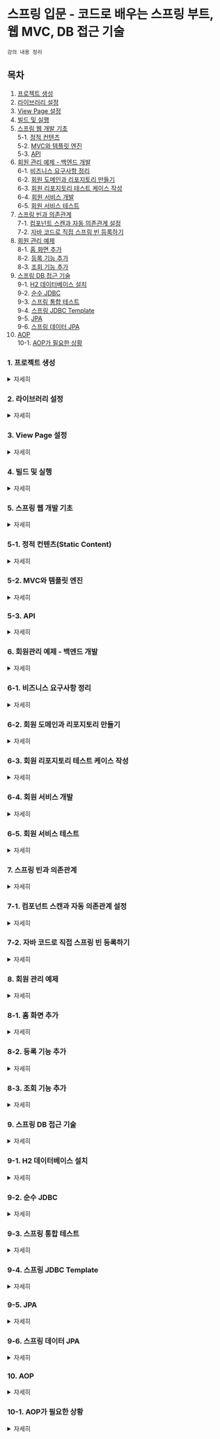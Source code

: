 # 스프링 입문 - 코드로 배우는 스프링 부트, 웹 MVC, DB 접근 기술

`강의 내용 정리`

## 목차
1. [프로젝트 생성](#1-프로젝트-생성)  
2. [라이브러리 설정](#2-라이브러리-설정)  
3. [View Page 설정](#3-view-page-설정)  
4. [빌드 및 실행](#4-빌드-및-실행)
5. [스프링 웹 개발 기초](#5-스프링-웹-개발-기초)  
5-1. [정적 컨텐츠](#5-1-정적-컨텐츠static-content)  
5-2. [MVC와 템플릿 엔진](#5-2-mvc와-템플릿-엔진)  
5-3. [API](#5-3-api)  
6. [회원 관리 예제 - 백엔드 개발](#6-회원-관리-예제---백엔드-개발)   
6-1. [비즈니스 요구사항 정리](#6-1.비즈니스-요구사항-정리)  
6-2. [회원 도메인과 리포지토리 만들기](#6-2-회원-도메인과-리포지토리-만들기)  
6-3. [회원 리포지토리 테스트 케이스 작성](#6-3-회원-리포지토리-테스트-케이스-작성)  
6-4. [회원 서비스 개발](#6-4-회원-서비스-개발)  
6-5. [회원 서비스 테스트](#6-5-회원-서비스-테스트)  
7. [스프링 빈과 의존관계](#7-스프링-빈과-의존관계)  
7-1. [컴포넌트 스캔과 자동 의존관계 설정](#7-1-컴포넌트-스캔과-자동-의존관계-설정)  
7-2. [자바 코드로 직접 스프링 빈 등록하기](#7-2-자바-코드로-직접-스프링-빈-등록하기)  
8. [회원 관리 예제](#8-회원-관리-예제)  
8-1. [홈 화면 추가](#8-1-홈-화면-추가)  
8-2. [등록 기능 추가](#8-2-등록-기능-추가)  
8-3. [조회 기능 추가](#8-3-조회-기능-추가)  
9. [스프링 DB 접근 기술](#9-스프링-db-접근-기술)   
9-1. [H2 데이터베이스 설치](#9-1-h2-데이터베이스-설치)  
9-2. [순수 JDBC](#9-2-순수-jdbc)  
9-3. [스프링 통합 테스트](#9-3-스프링-통합-테스트)  
9-4. [스프링 JDBC Template](#9-4-스프링-jdbc-template)  
9-5. [JPA](#9-5-jpa)  
9-6. [스프링 데이터 JPA](#9-6-스프링-데이터-jpa)  
10. [AOP](#10-aop)  
10-1. [AOP가 필요한 상황](#10-1-aop가-필요한-상황)  
    

### 1. 프로젝트 생성  
<details>
    <summary>자세히</summary> 

 - [start.spring.io](https://start.spring.io/) 를 통해 Gradle 프로젝트 생성  
   ![image](https://user-images.githubusercontent.com/65080004/164405171-8132c22f-8277-4b21-bc43-fc97b05ef72a.png)  
   - Project : 프로젝트에서 사용할 빌드 관리도구 선택  
   - Language : 프로젝트에서 사용할 언어 선택
   - Spring Boot : 프로젝트 버전
   - Group : 사용할 그룹 입력(일반적으로 도메인을 거꾸로 입력함)  
   - Artifact : 빌드되어 나오는 결과물(일반적으로 프로젝트 명)
   - Name : 프로젝트 이름(Artifact와 같으면 됨)
   - Description : 프로젝트 설명
   - Packageing : 프로젝트 패키징 방법 선택
   - Java : 사용할 언어 버전 선택
   - Dependencies : 사용할 라이브러리 선택하여 추가  
     (의존 관계가 있는 라이브러리까지 자동으로 추가됨)  
       

 - Generate 클릭 시 (Artifact명).zip 으로 된 파일 다운로드
 - 다운로드한 파일을 원하는 폴더 경로에 압축 해제
 - IntelliJ open을 통해 폴더 경로까지 이동 한 후 build.gradle을 open  
  

 - Gradle?  
   `그루비(Grrovy)를 기반`으로 한 `빌드 자동화, 개발 지원에 중점`을 둔 빌드 도구  
   Ant, Maven 빌드도구의 단점을 보완하고, 장점을 취합하여 만든 오픈소스 빌드 도구    
     

 - Reference  
   [오늘도 MadPlay! Gradle이란 무엇일까?](https://madplay.github.io/post/what-is-gradle)  
   
</details>  

### 2. 라이브러리 설정  
<details>
    <summary>자세히</summary> 
 - Gradle은 의존관계가 있는 라이브러리를 함께 다운로드 함  
     

 - 주요 라이브러리  
   `스프링 부트 라이브러리`  
   - Spring-boot-starter-web  
     * spring-boot-starter-tomcat : 톰캣(웹 서버)
     * spring-webmvc : 스프링 웹 MVC
   - Spring-boot-starter-thymeleaf : 타임리프 템블릿 엔진(view)
   - Spring-boot-starter[공통] : 스프링 부트 + 스프링 코어 + 로깅
      * spring-boot
         * spring-core
      * spring-boot-starter-logging
         * logback, slf4j

   `테스트 라이브러리`  
   - spring-boot-starter-test
      * junit : 테스트 프레임 워크
      * mockito : 목 라이브러리
      * assertj : 테스트 코드를 좀더 편하게 작성할 수 있도록 도와주는 라이브러리
      * spring test : 스프링 통합 테스트 지원  
</details>    

### 3. View Page 설정  
<details>
    <summary>자세히</summary>  

 - spring-boot WelcomePage 기능  
   * src/main/resources/static/index.html을 넣어두면 WelcomePage 기능 제공  
   * WelcomePage?  
     도메인 경로로 들어왔을때 첫 화면  
   [관련내용 링크]( https://docs.spring.io/spring-boot/docs/2.3.12.RELEASE/reference/html/spring-boot-features.html#boot-features-developing-web-applications)  
     

 - 템플릿 엔진 동작 확인  
   ![템플릿 엔진 동작 확인](https://user-images.githubusercontent.com/65080004/164414368-4d49f803-d8c0-41ca-b2eb-70369f944087.png)  
   [Thymeleaf 관련 참고할만한 내용](http://progtrend.blogspot.com/2019/05/thymeleaf.html)  
   

 - Reference  
   [My Programming Trend Report Thymeleaf 간단 매뉴얼](http://progtrend.blogspot.com/2019/05/thymeleaf.html)  
  
</details>  

### 4. 빌드 및 실행  
<details>
    <summary>자세히</summary> 

 - 포트가 겹칠 수 있으므로 실행된 서버 종료후 진행  
     

 - 리눅스  
   ```
   1. 콘솔창 띄우기
   
   2. gradlew 파일이 있는 경로로 이동  
      이동 명령어 : cd [디렉토리 경로]  
      폴더 내 파일 보기 명령어 : ll(ls -l 옵션과 기능이 같음)
   
   3. build 폴더 생성  
      빌드 명령어 : ./gradlew build
   
   4. build 폴더 내 jar 파일 경로까지 이동
      이동 명령어 : cd build/libs
   
   5. jar 파일 실행
      실행 명령어 : java -jar [jar명].jar
   
   6. 실행 확인
      브라우저에 localhost:8080 입력 후 페이지 확인
   
   7. 빌드 삭제
      gradlew 파일 경로까지 이동 후 명렁어 실행
      빌드 삭제 명렁어 : ./gradlew clean  
   
   참고, 이전 빌드 기록 삭제 후 다시 빌드하는 법
   명령어 : ./gradlew clean build
   ```
 - 윈도우
    ```
   1. cmd or IntelliJ Terminal
   
   2. gradlew.bat 파일이 있는 경로로 이동  
      이동 명령어 : cd [디렉토리 경로]  
      폴더 내 파일 보기 명령어 : dir /b
   
   3. build 폴더 생성  
      빌드 명령어 : gradlew build
   
   4. build 폴더 내 jar 파일 경로까지 이동
      이동 명령어 : cd build/libs
   
   5. jar 파일 실행
      실행 명령어 : java -jar [jar명].jar
   
   6. 실행 확인
      브라우저에 localhost:8080 입력 후 페이지 확인
   
   7. 빌드 삭제
      gradlew.bat 파일 경로까지 이동 후 명렁어 실행
      빌드 삭제 명렁어 : gradlew clean  
   
   참고, 이전 빌드 기록 삭제 후 다시 빌드하는 법
   명령어 : gradlew clean build
   ```
     

 - Reference  
   [oliviarla 윈도우에서 빌드하고 실행하기](https://velog.io/@oliviarla/spring-boot%EC%9C%88%EB%8F%84%EC%9A%B0%EC%97%90%EC%84%9C-%EB%B9%8C%EB%93%9C%ED%95%98%EA%B3%A0-%EC%8B%A4%ED%96%89%ED%95%98%EA%B8%B0)  
</details>  

### 5. 스프링 웹 개발 기초  
<details>
    <summary>자세히</summary> 

 - 정적 컨텐츠(Static Content)  
   ```
   서버에서 파일 '그대로' 웹 브라우저에 내려주는 것 (가공 X)  
   
   Ex) Spring Boot - WelcomePage
   ```
 - MVC와 템플릿 엔진  
   ```
   템플릿 엔진 - JSP, PHP 등... 
   HTML을 서버에서 '프로그래밍을 통해 동적으로 바꾸어(렌더링하여)' 내려주는 것 
   
   MVC 패턴(Controller, Model, View)을 적용하여 역할을 분리  
   1. 비즈니스 로직 및 서버관련 일을 처리(Controller)  
   2. 담아(Model)서 View에 전달함
   3. View 처리시 템플릿 엔진을 통해 렌더링하여 클라이언트에게 렌더링한 HTML을 전달 
   ```
 - API
   ```
   json 포맷형식으로 클라이언트에게 데이터를 전달하는 방식  
   (과거에는 xml 포맷도 사용했음)
   
   Ex) 최근 vue.js, react 사용시 api 방식으로 데이터를 전달하면
       화면은 클라이언트가 그리는 방식으로 많이 사용
       
       서버끼리 통신시 많이 사용(어떤 데이터가 왔다갔다하는지가 중요하기 때문에)
   ```
</details>  

### 5-1. 정적 컨텐츠(Static Content)  
<details>
    <summary>자세히</summary> 

 - 스프링 부트 정적 컨텐츠 기능 [Static Content 참고](https://docs.spring.io/spring-boot/docs/2.3.12.RELEASE/reference/html/spring-boot-features.html#boot-features)  
   ![static 폴더 위치](https://velog.velcdn.com/images%2Fsong22861%2Fpost%2F168caf2a-d196-44cf-9281-ceb18d2dbc04%2FScreen%20Shot%202022-03-15%20at%2010.11.00%20PM.png)  
   [이미지 출처](https://velog.io/@song22861/5%ED%8E%B8-JAVA-spring-boot-study-%EC%A0%95%EC%A0%81-%EC%BB%A8%ED%85%90%EC%B8%A0)  
     
   ```
   Spring Boot는 기본적으로 
   classpath 의 /static or /public or /resources or /META-INF/resources 디렉토리
   또는 ServletContext의 root에서 정적 컨텐츠를 제공함
   
   즉, src/main/resources/static 경로의 내부 파일에 대해 정적 컨텐츠 기능을 사용할 수 있음
   
   예를 들어 localhost:8080/hello-static.html을 웹 브라우저에 입력시 hello-static.html 파일을 
   웹브라우저가 그대로 출력하는 것을 볼 수 있음
   ```
 - 정적 컨텐츠 동작 원리
   ![image](https://user-images.githubusercontent.com/65080004/164480918-22b3f515-27c3-4b58-9d9b-00b3c2585814.png)  
   ```
   1. 웹 브라우저에서 localhost:8080/hello-static.html을 요청
   
   2. 내장된 톰캣 서버가 해당 요청을 받음
   
   3. 톰캣 서버는 받은 요청을 스프링 컨테이너에게 넘김
   
   4. 스프링 컨테이너는 @Controller 쪽에서 해당 요청과 관련된 컨트롤러가 있는지 확인  
      (요청과 Mapping 된 것이 있는지 확인  즉, 컨트롤러가 먼저 우선순위를 갖는다!)  
   
   5. 스프링 컨테이너는 해당 요청과 관련된 컨트롤러가 없다고 판단
   
   6. resources/static 접근하여 해당 요청과 관련된 파일이 있는지 확인
   
   7. 해당 요청과 관련된 것이 존재할경우 웹브라우저에 리턴 
   ```  
 
 - [정적 컨텐츠 커스텀](https://atoz-develop.tistory.com/entry/spring-boot-web-mvc-static-resources) 관련 내용 링크  

  
 - Reference  
   [song22861 정적컨텐츠](https://velog.io/@song22861/5%ED%8E%B8-JAVA-spring-boot-study-%EC%A0%95%EC%A0%81-%EC%BB%A8%ED%85%90%EC%B8%A0)  
   [추가정보 Knowledge Repository 정적 컨텐츠 커스텀](https://atoz-develop.tistory.com/entry/spring-boot-web-mvc-static-resources)  
</details>  

### 5-2. MVC와 템플릿 엔진  
<details>
    <summary>자세히</summary> 

 - MVC  
   `Model`, `View`, `Controller`  
   웹에서 화면을 출력하기 위해 내용을 담고, 보여주고, 전달해주는 소프트웨어 구현 방식중 하나
   - Model  
     화면에 필요한 정보를 담는 역할  
       
   - View  
     화면 출력에 중점을 둠
     
   - Controller   
     비즈니스 로직과 서버와 관련된 일
     

   - 정리  
     `Controller, Model`  
     > 내부적인 것 (비즈니스 로직, 서버단 관련 일 등..)을 처리하는데 집중
     
     `View`
     > 화면을 그리는데 집중
 
 - MVC 동작 원리
   ![image](https://user-images.githubusercontent.com/65080004/164721239-ee6788c9-0154-48e2-961a-ca1efdc42ac0.png)  
   ```
   1. 웹 브라우저에서 localhost:8080/hello-mvc을 요청
   
   2. 내장된 톰캣 서버가 해당 요청을 받음
   
   3. 톰캣 서버는 받은 요청을 스프링 컨테이너에게 넘김
   
   4. 스프링 컨테이너는 @Controller 쪽에서 해당 요청과 관련된 컨트롤러가 있는지 확인  
      (요청과 Mapping 된 것이 있는지 확인  즉, 컨트롤러가 먼저 우선순위를 갖는다!)  
   
   5. 스프링 컨테이너는 해당 요청과 맵핑된 컨트롤러가 있으면 해당 메서드 호출
   
   6. 호출한 메서드의 return 값과 model 값을 viewResolver에 전달  
      viewResolver  
      : view를 찾아주고, 템플릿 엔진을 연결시켜주는 역할
   
   7. viewResolver는 return 값과 같은 이름의 templates/hello-template.html 찾아서
      템플릿 엔진에게 넘겨줌
   
   8. 템플릿 엔진이 렌더링을 해 '변환'을 한 HTML을 웹브라우저에 반영한다.
   ```
 
 - 템플릿 엔진  
   템플릿 양식과 특정 데이터 모델에 따른 입력 자료를 합성하여 결과 문서를 출력하는 소프르웨어  
   > 쉽게 말해 html 파일을 브라우저로 그냥 보내주는 것이 아닌,  
     `서버에서 프로그래밍을 통해 동적으로 바꾸어서 보내주는 역할` 이라고 보면 된다.
</details>  

### 5-3. API  
<details>
    <summary>자세히</summary> 

 - API 방식  
   `브라우저에 데이터만 보내주고` 화면을 만드는 건 브라우저가 담당하도록 함  
   
   > 3가지 방법 중 정적 컨텐츠 방식을 제외하면 2가지   
     (`렌더링한 HTML을 내리는 방식` / `API로 데이터를 내리는 방식`)방식만 기억하면 됨  
      
   > `MVC?`  
      뷰를 찾아 템플릿 엔진을 통해 화면을 렌더링해서 HTML을 웹 브라우저에 넘겨줌  
   
   > `API?`  
      데이터를 브라우저에 넘겨주고 브라우저는 데이터를 받아 화면을 구성  
 
 - API 방식 사용시 참고할 내용
   - `@ResponseBody`  
     > HTTP 통신 프로토콜 Response Body에  
       @ResponseBody가 적용된 메서드의 리턴된 값을 직접 넣어준다는 의미  
       리턴된 값(데이터)은 클라이언트에게 그대로 전달됨  
   
   - 객체를 리턴하는 경우?
     ```java
     @GetMapping("hello-api")
     @ResponseBody
     public Hello helloApi(@RequestParam("name") String name) {
        Hello hello = new Hello();
        hello.setName(name);
        
        return hello;
     }
     ```
     > 위의 예시 처럼 객체를 return 할 경우 객체가 json으로 변환되어 브라우저에 전달됨  
     
     >`json?`  
     {Key : value} 구조로 이루어진 문자열 데이터 포맷  
     Ex) {"name" : "철수"}
 
 - @ResponseBody 사용 원리  
   ![image](https://user-images.githubusercontent.com/65080004/164896026-5817fb2f-c07d-4db7-acc5-dfa4a54f7cd4.png)  
   ```
   1. 웹 브라우저에서 localhost:8080/hello-api?name=spring을 요청
   
   2. 내장된 톰캣 서버가 해당 요청을 받음
   
   3. 톰캣 서버는 받은 요청을 스프링 컨테이너에게 넘김
   
   4. 스프링 컨테이너는 @Controller 쪽에서 해당 요청과 관련된 컨트롤러가 있는지 확인  
      (요청과 Mapping 된 것이 있는지 확인  즉, 컨트롤러가 먼저 우선순위를 갖는다!)  
   
   5. 스프링 컨테이너는 해당 요청과 맵핑된 컨트롤러가 있으면 해당 메서드 호출
   
   6. 호출한 메서드에 @ResponseBody가 적용된 것 확인
      6-1. return 값이 문자열일 경우   
      6-2. return 값이 객체일 경우 
   
   7. 몇가지 조건을 확인하여 HttpMessageConverter가 동작
      7-1. 넘어온 값이 단순 문자열일 경우 StringHttpMessageConverter 동작
      7-2. 넘어온 값이 객체일 경우 MappingJackson2HttpMessageConverter 동작  
           객체를 JSON 포맷으로 변환
   
   8. 웹 브라우저에 데이터 전달
   ```
</details>  

### 6. 회원관리 예제 - 백엔드 개발  
<details>
    <summary>자세히</summary> 

 - 비즈니스 요구사항 정리  
 - 회원 도메인과 리포지토리 만들기
 - 회원 리포지토리 테스트 케이스 작성
 - 회원 서비스 개발
 - 회원 서비스 테스트
</details>  

### 6-1. 비즈니스 요구사항 정리   
<details>
    <summary>자세히</summary>  
     
 - 비즈니스 요구사항
   - 데이터 : 회원 ID, 이름  
   - 기능 : 회원 등록, 조회  
   - 아직 데이터 저장소 선정되지 않음(가상의 시니리오)  
      
  
 - 일반적인 웹 어플리케이션 계층 구조  
   ![image](https://user-images.githubusercontent.com/65080004/164960226-65eb0eff-a9fd-4776-9e84-b012a6133c10.png)  
     

 - 클래스 의존관계  
   ![image](https://user-images.githubusercontent.com/65080004/164960325-31dabd48-5e63-47d8-9c44-3ccebbfeb56e.png)  
</details>   
     
### 6-2. 회원 도메인과 리포지토리 만들기
<details>
    <summary>자세히</summary>  
 
 - 회원 도메인 생성
   ```java  
   package hello.hellospring.domain;
   
   public class Member {
     
     private Long id;
     private String name;

     public Long getId() {
       return id;
     }
    
     public void setId(Long id) {
       this.id = id;
     }
    
     public String getName() {
       return name;
     }

     public void setName(String name) {
       this.name = name;
     }
   }
   ```
 - 회원 리포지토리 인터페이스 생성  
   ```java
   package hello.hellospring.repository;
   
   public interface MemberRepository {
     Member save(Member member);
     
     Optional<Member> findById(Long id);
     
     Optional<Member> findByName(String name);
     
     List<Member> findAll();
   } 
   ```
   > `Optional?`  
     Optional<T>는 `null이 올 수 있는 값을 감싸는 Wrapper 클래스`  
     NPE가 발생하지 않도록 도움, 각종 메서드 제공
     
 - 회원 리포지토리 인터페이스 구현체 생성
   ```java
   package hello.hellospring.repository;
   
   public class MemoryMemberRepository implements MemberRepository {

     private static Map<Long, Member> store = new HashMap<>();
     private static long sequence = 0L;

     @Override
     public Member save(Member member) {
       member.setId(++sequence);
       store.put(member.getId(), member);
       return member;
     }

     @Override
     public Optional<Member> findById(Long id) {
       return Optional.ofNullable(store.get(id));
     }

     @Override
     public Optional<Member> findByName(String name) {
       return store.values().stream()
               .filter(member -> member.getName().equals(name))
               .findAny();
     }

     @Override
     public List<Member> findAll() {
       return new ArrayList<>(store.values());
     }
   }
   ```
   > Optional.`ofNullable`  
   > public static <T> Optional<T> ofNullable(T value);  
   > 
   > value가 `null인 경우 빈 Optional 반환`
   
   > store.values().stream()   
   > .filter(member -> member.getName().equals(name))  
   > .findAny();  
   > 
   > 1. public abstract java.util.Collection<V> `values()`  
        HashMap에 저장된 value 목록을 Collection 형태로 리턴  
   >
   > 2. public java.util.stream.Stream<E> `stream()`  
        Collection 형태로 리턴된 값을 stream() 메서드를 통해 순차 Stream 리턴  
   > 
   > 3. public abstract Stream<T> `filter(java.util.function.Predicate<? super T> predicate)`  
        주어진 조건에 일치하는 요소로 구성된 Stream 리턴  
   > 
   > 4. public abstract java.util.Optional<T> `findAny()`  
        빈 Stream이 아닐경우 Optional 반환, 비어있을 경우 빈 Optional 반환  
    
</details>  

### 6-3. 회원 리포지토리 테스트 케이스 작성  
<details>
    <summary>자세히</summary>  

 - `Junit`이라는 프레임워크로 테스트를 실행  
   > main 메서드, 컨트롤러 등을 통해 실행하면 `시간이 오래걸리고,  
   반복실행이 어렵고, 여러 테스트를 한번에 실행하기 힘들기 때문에`   
   
 - 테스트 실행시 실행순서가 보장되지 않음.  
   > 즉, `의존 관계없이(순서에 관계없이) 결과가 보장`되어야 한다.  
   
 - 회원 리포지토리 메모리 구현체 테스트  
   ```java
   // 경로 : test.java.hello.hellospring.repository
   package hello.hellospring.repository;
   
   class MemoryMemberRepositoryTest {

     MemoryMemberRepository repository = new MemoryMemberRepository();

     @AfterEach
     public void afterEach() {
       repository.clearStore();
     }

     @Test
     public void save()_메서드_테스트 {
       Member member = new Member();
       member.setName("spring");
       repository.save(member);

       Member result = repository.findById(member.getId()).get();

       assertThat(result).isEqualTo(member);
     }

     @Test
     public void findByName()_메서드_테스트 {
       Member member1 = new Member();
       member1.setName("spring1");
       repository.save(member1);

       Member member2 = new Member();
       member2.setName("spring2");
       repository.save(member2);

       Member result = repository.findByName("spring1").get();

       assertThat(result).isEqualTo(member1);
     }

     @Test
     public void findAll()_메서드_테스트 {
       Member member1 = new Member();
       member1.setName("spring1");
       repository.save(member1);

       Member member2 = new Member();
       member2.setName("spring2");
       repository.save(member2);

       List<Member> result = repository.findAll();

       assertThat(result.size()).isEqualTo(2);
     }
   }
   ```
   > Tip
   > - 테스트 클래스는 public 접근자가 아니어도 됨
   > - 테스트 메서드 명은 한글로도 작성 가능
   > - @AfterEach  
   >   각각의 테스트가 종료될 때마다 실행될 메서드를 정의  
   > 
   > - @Test의 순서는 보장 되지 않음  
   > - org.assertj.core.api.Assertions의 메서드를 사용하면  
       가독성 측면에서 좋음(왼쪽에서 오른쪽으로 자연스럽게 읽으면 됨)  
</details> 

### 6-4. 회원 서비스 개발
<details>
    <summary>자세히</summary>  
 
 - 회원 서비스 개발  
   ```java
    package hello.hellospring.service;
    
    public class MemberService {

      private final MemberRepository memberRepository 
                                     = new MemoryMemberRepository();

      /*
      * 회원가입
      * */
      public Long join(Member member) {
        validateDuplicateMember(member); //중복 회원 검증
        memberRepository.save(member);
        return member.getId();
      }

      private void validateDuplicateMember(Member member) {
        memberRepository.findByName(member.getName())
                        .ifPresent(m -> {
                           throw new IllegalStateException("이미 존재하는 회원입니다.");
                         });
      }

      /*
      * 전체 회원 조회
      * */
      public List<Member> findMembers() {
        return memberRepository.findAll();
      }

      public Optional<Member> findOne(Long memberId) {
        return memberRepository.findById(memberId);
      }
    }
   ```
   > Tip  
   > - 메서드 작성시 길어지는 코드는 따로 메서드로 추출하는 것이  
   >   깔끔한 코드를 유지하는데 도움이 된다.  
   >   > 추출하고자 하는 코드 드래그 후 [단축키 : ctrl + alt + M]  
   > - 리팩토링 관련 단축키  
   >   > 이름 변경 [단축키 : shift + F6]  
         
   >   > 접근제어자, 반환타입, 이름 등 주요 정보 변경 [단축키 : ctrl + F6]  
   > - service에 대한 개발은 많은 사람들의 의사소통이 들어가는 부분이기 때문에  
   >   메서드 명에 비즈니스적인 용어를 작성하는 것이 의사소통시 이해하기 용이함  
   >   그에 반해 repository는 개발적인 부분이므로 조금 더 자유롭게 작성 가능

</details>  

### 6-5. 회원 서비스 테스트
<details>
    <summary>자세히</summary>  
  
 - 테스트 코드 작성
   ```java
   package hello.hellospring.service;
   
   class MemberServiceTest {

     MemberService memberService;
     MemoryMemberRepository memberRepository;
     
     // 테스트시 동일한 MemoryMemberRepository 객체를 사용하기 위해 
     // memberService 생성시 MemoryMemberRepository를 매개변수로 받아 생성
     // 즉, memberService가 MemoryMemberRepository를 직접 생성하지 않고 외부에서 주입받음
     // 이를 '의존성 주입(Dependency Injection)'이라고 함
     // 각 메서드 실행전에 의존성 주입을 진행하여 동일한 MemoryMemberRepository 객체를 공유하도록 함
     @BeforeEach
     public void beforeEach() {
       memberRepository = new MemoryMemberRepository();
       memberService = new MemberService(memberRepository);
     }
     
     // 테스트의 독립성을 보장하기 위해 적용
     @AfterEach
     public void afterEach() {
       memberRepository.clearStore();
     }

    @Test
    void 회원가입_테스트() {

      //given
      Member member = new Member();
      member.setName("hello");

      //when
      Long saveId = memberService.join(member);

      //then
      Member findMember = memberService.findOne(saveId).get();
      assertThat(findMember.getName()).isEqualTo(member.getName());
    }

    @Test
    public void 회원가입_중복_회원_예외_테스트() {
      //given
      Member member1 = new Member();
      member1.setName("spring");

      Member member2 = new Member();
      member2.setName("spring");

      //when
      memberService.join(member1);

      //then
      
      //assertThrows
      // 첫번째 인자 : 코드의 실행 결과로 발생되는 예외
      // 두번째 인자 : 실행할 코드(람다식)
      IllegalStateException e = 
        assertThrows(IllegalStateException.class, () -> memberService.join(member2));
      assertThat(e.getMessage()).isEqualTo("이미 존재하는 회원입니다.");
   }
   ...
   
   // 의존성 주입을 위한 MemberService 코드 수정
   package hello.hellospring.service
   
   public class MemberService {

     private final MemberRepository memberRepository;

     public MemberService(MemberRepository memberRepository) {
       this.memberRepository = memberRepository;
     }
     ...
   } 
   ```
 > Tip
 > - 테스트 클래스(틀) 생성 단축키
 >   > `클래스 명 선택` 또는 `클래스 내부에 커서 둔 채` [단축키 : ctrl + shift + T]  
 > - 테스트 코드 작성시 `given, when, then` 구조로 작성하면 도움됨   
 >   (구조에 맞게 딱 떨어지는 상황이 아닐수도 있으므로 상황에 따라 응용 또는 변형할 수도 있음)  
 >
 >   `given` : `무언가 주어짐(상황, 데이터 등)`  
 >    - 주어진 데이터 기반으로 검증을 진행하는구나를 알 수 있음
 >  
 >   `when` : `테스트 실행시`  
 >    - 이걸 검증하는구나를 알 수 있음  
 > 
 >   `then` : `이러한 결과가 나와야함`  
 >    - 이러한 결과가 나와야하는구나를 알 수 있음  
 >
 > 
 > - 테스트 작성시 정상 flow작성도 중요하지만  
 >   `예외 flow를 테스트 하는 것이 훨씬 더 중요함`
 >   
 >  
 > - 람다함수 : 익명함수(이름이 없는 함수)를 지칭  
 >   > Ex) () -> memberService.join(member2);  
 >   - 매개변수목록(파라미터)과 몸체로 구분됨
 >     > (매개변수목록) -> {몸체} 
 >   - `->` (매개변수 화살표): 매개변수목록과 몸체를 구분
 >   - 실행문 : 변수 선언, 값 저장, 메서드 호출에 해당하는 코드,  
       작성 후 `반드시 세미콜론(;) 붙여야함`  
 > 
 >   - 매개변수의 타입을 추론할 수 있는 경우 타입 생략 가능   
 >   - 몸체가 단일 실행문이면 중괄호`{}` 생략 가능  
 >   
 > 
 > - Extract Variable 리팩토링  
 >   해당 표현식의 결과를 처리하는데 도움(변수로 추출)  
 >   > 추출할 표현식 선택 후 [단축키 : ctrl + alt + V]  
     
 - Reference  
   [히진쓰 람다식의 개념 및 사용법](https://khj93.tistory.com/entry/JAVA-%EB%9E%8C%EB%8B%A4%EC%8B%9DRambda%EB%9E%80-%EB%AC%B4%EC%97%87%EC%9D%B4%EA%B3%A0-%EC%82%AC%EC%9A%A9%EB%B2%95)  
   [밤둘레 람다란?](https://bamdule.tistory.com/75)  
</details> 
 
### 7. 스프링 빈과 의존관계  
<details>
    <summary>자세히</summary>  

 - 스프링 빈(Bean)
   > `스프링 컨테이너가 생성, 관리하는 자바 객체`  
   > 컨테이너의 관리를 통해 객체를 여러번 생성할 필요 X, 공용으로 사용할 수 있음  
   > `POJO(Plain Old Java Object)`로써 Spring 애플리케이션을 구성하는 핵심 객체

 
 - 스프링 빈 등록하는 방법  
   1. 컴포넌트 스캔 원리를 통해 자동 등록  
   2. 자바 코드로 직접 등록 
   

 - 참고
   - 스프링 빈 등록시, 기본적으로 싱글톤으로 등록한다. (싱글톤이 아니게 설정가능)  
     (유일하게 하나를 등록 후 공유 즉, 같은 스프링 빈은 같은 인스턴스)  
   - 스프링을 쓰면, 웬만한건 다 스프링 빈으로 등록해서 써야함(얻는 이점이 많음)  
</details>   

### 7-1. 컴포넌트 스캔과 자동 의존관계 설정  
<details>
    <summary>자세히</summary>  

 - 컴포넌트 스캔(Component Scan)?
   ```
   @Component를 가진 모든 대상을 가져와서 빈에 등록하기 위해 찾는 과정  
   ```
 - 컴포넌트 스캔 원리  
   ```java
   @Controller
   public class MemberController {
     
   }
   ```
   위의 코드처럼 클래스를 작성 후 @Controller 어노테이션을 붙일 경우  
     1. 스프링 실행시 스프링 컨테이너가 생성  
     2. 생성된 `컨테이너에 해당 자바 객체(MemberController)를 생성`
     3. 객체를 `컨테이너에 빈으로 등록하고 관리`  
    순서로 동작이 진행됨  
        

 - 참고  
   - @Controller, @Service, @Repository 는 `@Component의 구체화된 형태`  
     
   - 컴포넌트 스캔 대상  
     > `@Component` - 개발자가 직접 작성한 Class를 Bean으로 등록하기 위해 사용  
       `@Controller` - 스프링 MVC 컨트롤러에서 사용  
       `@Service` - 스프링 비즈니스 로직에서 사용  
       `@Repository` - 스프링 데이터 접근 계층에서 사용  
       `@Configuration` - 스프링 설정 정보에서 사용  
     
   - 컴포넌트 스캔 범위  
     > ../hello/hellospring 하위 패키지 경로가 스캔 범위  
     >  
     > 어떻게 알 수 있나?  
       HelloSpringApplication 클래스의 @SpringBootApplication을 보면  
       scanBasePackages()메서드의 스캔 시작 패키지가 기본 패키지로 설정되어있기 때문에  
       ```java
       package hello.hellospring;

       import org.springframework.boot.SpringApplication;
       import org.springframework.boot.autoconfigure.SpringBootApplication;
        
       @SpringBootApplication
       public class HelloSpringApplication {
        
         public static void main(String[] args) {
           SpringApplication.run(HelloSpringApplication.class, args);
         }
       }
       ```
     
 - 자동 의존관계 설정
   ```
   스프링이 스프링 컨테이너에 등록된 빈(Bean) 중에서  
   @Autowired가 적용된 객체와 같은 빈을 찾아 주입  
   ```
   > `의존성 주입`(Dependency Injection) : 객체간의 `의존성을 외부에서 넣어주는 것` 
   >  - 3가지(`필드 주입`, `setter 주입`, `생성자 주입`) 방법이 존재  
   >    그 중 `생성자 주입을 권장`  
 - 자동 의존관계 설정 원리
   ```java
   @Controller
   public class MemberController {
    
     private final MemberService memberService;
    
     @Autowired
     public MemberController(MemberService memberService) {
       this.memberService = memberService;
     }
   }
   ```
   위의 코드처럼 클래스를 작성 후 생성자에 @Autowired 어노테이션을 붙일 경우
     1. 스프링 실행시 스프링 컨테이너가 생성
     2. 생성된 `컨테이너에 해당 자바 객체(MemberController)를 생성`
     3. 스프링이 @Autowired 어노테이션을 확인 
     4. 스프링 컨테이너에서 연관된 빈(MemberService)을 찾아서 주입함   
        순서로 동작이 진행됨
        

 - 참고  
     1. `@Autowired`  
        자동으로 `연관 관계를 설정`해주는 역할(간단하게, `연결한다`라고 생각하기)  
        (스프링 컨테이너에 존재하는 Bean을 주입)  
     2. Bean 주입 순서는 `Type 확인 -> name 확인` 방식으로 주입이 이루어짐   
     3. @Autowired 적용된 객체가 빈으로 등록되어 있지 않거나 2개 이상 존재시 예외 발생  
     4. 생성자에 @Autowired 적용시 의존관계 주입이 필요한 파라미터가 1개일 경우  
        @Autowired 생략 가능  
     5. @Autowired를 통한 DI는 스프링이 관리하는 객체에서만 동작   
         

 - Reference  
   [yeonnex 스프링빈등록과의존관계설정](https://velog.io/@yeonnex/%EC%8A%A4%ED%94%84%EB%A7%81-%EB%B9%88-%EB%93%B1%EB%A1%9D%EA%B3%BC-%EC%9D%98%EC%A1%B4%EA%B4%80%EA%B3%84-%EC%84%A4%EC%A0%95-%EC%BB%B4%ED%8F%AC%EB%84%8C%ED%8A%B8-%EC%8A%A4%EC%BA%94%EA%B3%BC-%EC%9E%90%EB%8F%99-%EC%9D%98%EC%A1%B4%EA%B4%80%EA%B3%84-%EC%84%A4%EC%A0%95)  
   [dodeon 스프링 빈과 의존관계](https://dodeon.gitbook.io/study/kimyounghan-spring-introduction/04-spring-bean-dependencies)  
   [Jan92 @Component, @Bean, @Autowired 어노테이션 알아보기](https://wildeveloperetrain.tistory.com/26)  

</details>   

### 7-2. 자바 코드로 직접 스프링 빈 등록하기
<details>
    <summary>자세히</summary>  

 - 직접 등록 방법  
   1. 기존 MemberService 코드에서 @Service, @Autowired 제거
   2. 기존 MemoryMemberRepository 코드에서 @Repository 제거
   3. SpringConfig.java 파일 생성 (경로 : hello/hellospring)
      ```java
      package hello.hellospring; 
     
      @Configuration
      public class SpringConfig {
        
        @Bean
        public MemberService memberService() {
          return new MemberService(memberRepository());
        }
        
        @Bean
        public MemberRepository memberRepository() {
          return new MemoryMemberRepository();
        }
      }
      ```
   4. `@Configuration` 을 적용하여 해당 클래스에서 Bean을 등록한다고 명시함  
   5. 해당 클래스에 Bean으로 등록하고자하는 메서드에 @Bean 적용  
      주의! `메서드 이름으로 Bean 이름이 결정`되므로, 중복에 주의할 것!  
   
   - 참고  
     `@Configuration 안에서 @Bean을 사용해야 싱글톤을 보장받을 수 있음`

 
 - 빈 등록 과정   
   1. 스프링 실행시 스프링 컨테이너 생성  
   2. 스프링 컨테이너는 @Configuration이 적용된 클래스를 자동으로 빈으로 등록
   3. 해당 클래스를 파싱하여 @Bean이 적용된 메서드를 Bean으로 등록  
    
 
 - 설정을 통해 수동으로 직접 빈을 등록해야하는 경우  
   > 1. 개발자가 직접 제어가 불가능한 라이브러리를 활용할 때  
   > 2. 애플리케이션에서 전 범위적으로 사용되는 클래스를 등록할 때  
   > 3. 다형성을 활용하여 여러 구현체를 등록해주어야 할 때
 
 
 - 설정을 통해 수동으로 직접 빈을 등록하는 것의 장점  
   - `한 눈에 파악하여 유지보수하기 좋기 떄문에`  
    

 - 참고  
   > 실무에서는 주로  
   > `정형화된 Controller, Service, Repository 같은 코드는 컴포넌트 스캔을 사용`하고,   
   > `정형화 되지 않거나, 상황에 따라 구현 클래스를 변경해야 하는 경우  
   > 설정을 통해 스프링 빈`으로 등록 함  
   
 - Reference  
   [망나니개발자 @Bean, @Configuration, @Component 차이 및 비교](https://mangkyu.tistory.com/75)  
   
</details>

### 8. 회원 관리 예제
<details>
    <summary>자세히</summary>  

 - 홈 화면 추가
 - 등록 기능 추가
 - 조회 기능 추가
    
</details>

### 8-1. 홈 화면 추가
<details>
    <summary>자세히</summary>  

 - 홈 컨트롤러 추가
   ```java
   package hello.hellospring.controller;
    
   @Controller
   public class HomeController {
    
     @GetMapping("/")
     public String home() {
       return "home";
     }
   } 
   ```  
 
 - 홈 화면 추가
   ```html
   <!DOCTYPE html>
   <html lang="en" xmlns:th="http://www.thymeleaf.org">
   <body>
       <div class="container">
           <div>
               <h1>Hello Spring</h1>
               <p>회원 기능</p>
               <p>
                   <a href="/members/new">화원 가입</a>
                   <a href="/members">회원 목록</a>
               </p>
           </div>
       </div>
   </body>
   </html>
   ```  
   
  - 홈 화면 출력 동작 순서
    1. 웹 브라우저 요청
    2. 요청을 받은 톰캣 서버가 스프링 컨테이너에 요청 위임
    3. 스프링 컨테이너는 요청과 관련된 컨트롤러가 있는지 확인
    4. 컨트롤러에서 요청과 일치하는 메서드를 실행
    5. 메서드 실행 결과값을 viewResolver에 전달
    6. viewResolver는 return 값과 같은 이름의 html을 찾아 템플릿 엔진에 넘겨줌
    7. 템플릿 엔진은 받은 html 파일을 렌더링을 통해 변환 후 웹 브라우저에 넘김
    8. 사용자는 웹 브라우저에서 렌더링 된 html을 확인

   > - 참고  
   >   왜 index.html이 호출되지 않고 home.html이 호출되는지?  
   >   1. 웹 브라우저에서 요청이 오면 톰캣 서버는 스프링 컨테이너에 요청을 위임  
   >   2. 스프링 컨테이너는 요청과 관련된 컨트롤러가 등록이 되어 있는지 확인  
   >   3-1. 있을 경우 해당 요청을 viewResolver에 넘겨줌  
   >   3-2. 없을 경우 static 파일을 찾음  
   > 
   >   따라서, `매핑된 컨트롤러가 존재하기 때문에` index.html는 호출되지 않는다.  
   >   welcomePage도 같은 이유로 호출되지 않는다.  
    
</details>  

### 8-2. 등록 기능 추가
<details>
    <summary>자세히</summary>  

 - 회원 등록 폼 생성
   ```java
   package hello.hellospring.controller;
   
   @Controller
   public class MemberController {
    
     private final MemberService memberService;
    
     @Autowired
     public MemberController(MemberService memberService) {
       this.memberService = memberService;
     }
    
     @GetMapping("/members/new")
     public String createForm() {
       return "members/createMemberForm";
     }
   }
   ```  
 
 - 회원 등록 폼 HTML  
   경로 : `resources/templates/members/createMemberForm.html`  
   ```html
   <!DOCTYPE html>
   <html lang="en" xmlns:th="http://www.thymeleaf.org">
   <body>
   <div class="container">
         
       <form action="/members/new" method="post">
           <div class="form-group">
               <label for="name">이름</label>
               <input type="text" id="name" name="name" placeholder="이름을 입력하세요.">
           </div>
           <button type="submit">등록</button>
       </form>
    
   </div>
   </body>
   </html>
   ```  
   
 - 회원 등록 화면 출력 동작 순서
    1. 웹 브라우저 요청
    2. 요청을 받은 톰캣 서버가 스프링 컨테이너에 요청 위임
    3. 스프링 컨테이너는 요청과 관련된 컨트롤러가 있는지 확인
    4. 컨트롤러에서 요청과 일치하는 메서드를 실행
    5. 메서드 실행 결과값을 viewResolver에 전달
    6. viewResolver는 return 값과 같은 이름의 html을 찾아 템플릿 엔진에 넘겨줌
    7. 템플릿 엔진은 받은 html 파일을 렌더링을 통해 변환 후 웹 브라우저에 넘김
    8. 사용자는 웹 브라우저에서 렌더링 된 html을 확인  
    
 > GetMapping  
 > - url 창에 입력 후 엔터
 > - 조회할때 주로 씀  
 
 - 데이터를 전달 받을 폼 객체
   ```java
   package hello.hellospring.controller;

   public class MemberForm {
   private String name;
    
       public String getName() {
         return name;
       }
    
       public void setName(String name) {
         this.name = name;
       }
   }
   ```

- 회원 등록 기능
  ```java
  package hello.hellospring.controller;
  
  @Controller
  public class MemberController {
   
    private final MemberService memberService;
    
    ...
  
    @PostMapping("members/new")
    public String create(MemberForm form) {
      Member member = new Member();
      member.setName(form.getName());

      memberService.join(member);

      return "redirect:/";
    }
  }
  ```  

 - 회원 등록 동작 순서
    1. 회원 등록 화면에서 form 태그 내 input 에 값을 입력 후 submit 클릭 
       > form tag  
       > - action="/members/new" : 요청
       > - method="post" : 요청을 보내는 방식  
       > 
       > input tag 
       > - type="text" : 텍스르를 입력할 수 있도록 타입을 설정  
       > - id="name" : input tag의 id 값  
       > - name="name" : 서버로 넘어오는 데이터의 키  
       > - placeholder="이름을 입력하세요" : 텍스트가 입력되지 않았을때 보여주는 내용  
       > 
       > button tag
       > - type="submit" : form 태그에 설정된 요청을 보내도록 함  
     
    2. 요청을 post 방식으로 보냄
    3. 요청을 받은 톰캣 서버가 스프링 컨테이너에 요청 위임   
    4. 스프링 컨테이너는 요청과 관련된 컨트롤러가 있는지 확인
    5. 컨트롤러에서 요청과 일치하는 메서드(create)를 실행  
    5-1. input tag name 속성으로 넘어온 값을 스프링이  
         MemberForm의 setName 메서드를 호출하여 값을 넣어줌  
    5-2. MemberForm 객체에 저장된 값을 꺼내 Member 객체에 저장  
    5-3. join 메서드 실행   
    5. 메서드(create) 실행 결과값을 viewResolver에 전달
    6. redirect 방식으로 [8-1](#8-1-홈-화면-추가)에서 작성했던 홈 화면 출력 과정이 동일하게 진행됨

 > PostMapping
 > - 데이터를 폼같은데 넣어서 전달할 때 주로 사용  
 
</details>  

### 8-3. 조회 기능 추가
<details>
    <summary>자세히</summary>  

 - 회원 정보 조회 기능 추가
   ```java
   package hello.hellospring.controller;

   @Controller
   public class MemberController {

     private final MemberService memberService;
    
     ...
  
     @GetMapping("members")
     public String list(Model model) {

       List<Member> members = memberService.findMembers();

       model.addAttribute("members", members);

       return "members/memberList";
     }
   }
   ```  
 
 - 회원 목록 출력 페이지 추가  
   ```html
   <!DOCTYPE html>
   <html lang="en" xmlns:th="http://www.thymeleaf.org">
   <body>
   <div class="container">
       <div>
           <table>
               <thead>
               <tr>
                   <th>#</th>
                   <th>이름</th>
               </tr>
               </thead>
               <tbody>
               <tr th:each="member : ${members}">
                   <td th:text="${member.id}"></td>
                   <td th:text="${member.name}"></td>
               </tr>
               </tbody>
           </table>
       </div>
   </div>
   </body>
   </html>
   ```  
   > Thymeleaf 문법  
   > - th:each : 리스트와 같은 collection 자료형을 서버에서 넘겨주면  
   >   그에 맞춰 반복적인 작업이 이루어질 때 사용  
   > 
   > - th:text : 태그 안의 텍스트를 서버에서 전달 받은 값에 따라 표현하고자 할 때 사용

</details>  

### 9. 스프링 DB 접근 기술  
<details>
    <summary>자세히</summary>  

 - 스프링 데이터 엑세스  
   - H2 데이터베이스 설치
   - 순수 JDBC  
   - 스프링 통합 테스트  
   - 스프링 JDBC Template  
   - JPA  
   - 스프링 데이터 JPA  
    
</details>

### 9-1. H2 데이터베이스 설치  
<details>
    <summary>자세히</summary>  

 - H2 데이터 베이스  
   `개발이나 테스트 용도로 가볍고 편리한 DB`, 웹 화면 제공  
     

 - [H2 데이터베이스 다운로드 경로](https://www.h2database.com)  
   참고, 다운로드시 데이터베이스 버전은 스프링 부트 버전에 맞춰야함 (현재 1.4.200 ver)  
     

 - 설치 후 실행  
   1. exe 파일을 실행하여 설치를 원하는 폴더에 설치
   2. 설치한 폴더에서 bin 디렉토리로 이동
   3. `h2.bat` or `h2w.bat` 실행 (유닉스 계열 : h2.sh 실행) 
      - Mac인 경우 권한 부여 필요  
      - 권한 주기 : `chmod 755 h2.sh`  
      - 실행 : `./h2.sh`  
   4. H2 콘솔 로그인 창 실행됨   
      - 참고  
        상황에 따라 창에 아무것도 안보이는 현상이 있을 수 있음  
        `IP주소를 localhost로 바꿔 볼 것`  
   

 - 데이터 베이스 생성  
   - 참고  
     h2 1.4.198 이후 버전부터는 보안 문제로 데이터베이스가 자동으로 생성되지 않음  
   1. 저장한 설정 변경
      - `Generic H2 (Embedded)`  
   2. JDBC URL 변경  
      - `jdbc:h2:~/test`
      - 데이터 베이스 이름을 다른걸로 하고 싶을 경우 test 말고 다른 이름을 입력하면 됨  
        Ex) `jdbc:h2:~/MyDatabase` 
   3. 연결 클릭  
   4. DB 창으로 변경된 것 확인    
   5. C:\Users\HOME 경로 or C:\Users\admin 경로에 `test.mv.db` 파일 생성확인  
 

 - 데이터 베이스 접속   
   1. 데이터 베이스 생성 확인 후 다시 로그인 페이지로 이동  
   2. TCP 소켓 방식으로 접근 방식 변경
      > 접근방식을 변경하는 이유?  
      이전까지의 접속은 파일 직접 접근에 의한 접속이었음  
      이와 같은 방법으로 접속시 어플리케이션과 콘솔이 동시에 접속시 충돌(오류) 발생할 수 있음  
      `충돌 방지`를 위해 `TCP 소켓을 통해 접속을 하는 것이 좋음`  
   3. 저장한 설정 변경
       - `Generic H2 (Server)`
   4. JDBC URL 변경
       - `jdbc:h2:tcp://localhost/~/test`   
      
 
 - 테이블 생성  
   1. sql 작성을 통해 Member table 생성
      ```sql
      create table member
      (
        id bigint generated by default as identity,
        name varchar(255),
        primary key(id)
      );  
      ```  
      > `generated by default as identity`  
         자동 생성 시퀀스, 값을 세팅하지 않고 등록시 DB가 알아서 값을 입력해줌 
   2. 작성된 member table 조회
      ```sql
      select * from member;
      ```
   3. member table 회원 등록  
      ```sql
      insert into member(name) values('spring');
      ```


 - 데이터 베이스 저장한 설정 Remove시 복구 방법   
   1. C:\Users\HOME 경로 or C:\Users\admin 경로로 이동 
   2. .h2.server.properties 찾기
   3. 메모장으로 파일을 열고 아래 코드 복사해서 붙여 넣기  
      ```text
      0=Generic JNDI Data Source|javax.naming.InitialContext|java\:comp/env/jdbc/Test|sa
      1=Generic Teradata|com.teradata.jdbc.TeraDriver|jdbc\:teradata\://whomooz/|
      10=Generic DB2|com.ibm.db2.jcc.DB2Driver|jdbc\:db2\://localhost/test|
      11=Generic Oracle|oracle.jdbc.driver.OracleDriver|jdbc\:oracle\:thin\:@localhost\:1521\:XE|sa
      12=Generic MS SQL Server
      2000|com.microsoft.jdbc.sqlserver.SQLServerDriver|jdbc\:microsoft\:sqlserver\://localhost\:1433;DatabaseName\=sqlexpress|sa
      13=Generic MS SQL Server 2005|com.microsoft.sqlserver.jdbc.SQLServerDriver|jdbc\:sqlserver\://localhost;DatabaseName\=test|sa
      14=Generic PostgreSQL|org.postgresql.Driver|jdbc\:postgresql\:test|
      15=Generic MySQL|com.mysql.jdbc.Driver|jdbc\:mysql\://localhost\:3306/test|
      16=Generic HSQLDB|org.hsqldb.jdbcDriver|jdbc\:hsqldb\:test;hsqldb.default_table_type\=cached|sa
      17=Generic Derby (Server)|org.apache.derby.jdbc.ClientDriver|jdbc\:derby\://localhost\:1527/test;create\=true|sa
      18=Generic Derby (Embedded)|org.apache.derby.jdbc.EmbeddedDriver|jdbc\:derby\:test;create\=true|sa
      19=Generic H2 (Server)|org.h2.Driver|jdbc\:h2\:tcp\://localhost/~/test|sa
      2=Generic Snowflake|com.snowflake.client.jdbc.SnowflakeDriver|jdbc\:snowflake\://accountName.snowflakecomputing.com|
      20=Generic H2 (Embedded)|org.h2.Driver|jdbc\:h2\:~/test|sa        
      3=Generic Redshift|com.amazon.redshift.jdbc42.Driver|jdbc\:redshift\://endpoint\:5439/database|
      4=Generic Impala|org.cloudera.impala.jdbc41.Driver|jdbc\:impala\://clustername\:21050/default|
      5=Generic Hive 2|org.apache.hive.jdbc.HiveDriver|jdbc\:hive2\://clustername\:10000/default|
      6=Generic Hive|org.apache.hadoop.hive.jdbc.HiveDriver|jdbc\:hive\://clustername\:10000/default|
      7=Generic Azure SQL|com.microsoft.sqlserver.jdbc.SQLServerDriver|jdbc\:sqlserver\://name.database.windows.net\:1433|
      8=Generic Firebird Server|org.firebirdsql.jdbc.FBDriver|jdbc\:firebirdsql\:localhost\:c\:/temp/firebird/test|sysdba
      9=Generic SQLite|org.sqlite.JDBC|jdbc\:sqlite\:test|sa
      webAllowOthers=false
      webPort=8082
      webSSL=false
      ```
   4. H2 Database Engine 종료 후 재실행  



 - Reference  
   [세댕댕이 h2 데이터베이스 세팅 복구방법](https://sedangdang.tistory.com/152)  
</details>  

### 9-2. 순수 JDBC  
<details>
    <summary>자세히</summary>  

 - 예전엔 이런식으로 설정을 했다 정도로만 보기  
   

 - 환경 설정
   - build.gradle dependencies에 라이브러리 추가  
     ```java
     ...
     implementation 'org.springframework.boot:spring-boot-starter-jdbc'
     runtimeOnly'com.h2database:h2'
     ...
     ```  
   
   - application.properties에 Jdbc 연결 설정 추가  
     - 경로 : src/main/resources/application.properties  
     ```properties
     spring.datasource.url=jdbc:h2:tcp://localhost/~/test
     spring.datasource.driver-class-name=org.h2.Driver
     ```
 
 - JDBC Repository 구현  
   ```java
   public class JdbcMemberRepository implements MemberRepository {

     private final DataSource dataSource;

     public JdbcMemberRepository(DataSource dataSource) {
       this.dataSource = dataSource;
     }

     @Override
     public Member save(Member member) {
       String sql = "insert into member(name) values(?)";

       Connection conn = null;
       PreparedStatement pstmt = null;
       ResultSet rs = null;

       try {
         conn = getConnection();
         pstmt = conn.prepareStatement(sql, Statement.RETURN_GENERATED_KEYS);

         pstmt.setString(1, member.getName());

         pstmt.executeUpdate();
         
         rs = pstmt.getGeneratedKeys();

       if (rs.next()) {
         member.setId(rs.getLong(1));
       } else {
         throw new SQLException("id 조회 실패");
       }
         return member;
       
       } catch (Exception e) {
         throw new IllegalStateException(e);
       } finally {
         close(conn, pstmt, rs);
       }  
     }

     @Override
     public Optional<Member> findById(Long id) {
       String sql = "select * from member where id = ?";

       Connection conn = null;
       PreparedStatement pstmt = null;
       ResultSet rs = null;

       try {
         conn = getConnection();
         pstmt = conn.prepareStatement(sql);
         pstmt.setLong(1, id);

         rs = pstmt.executeQuery();

         if(rs.next()) {
           Member member = new Member();
           member.setId(rs.getLong("id"));
           member.setName(rs.getString("name"));
         
           return Optional.of(member);

         } else {
           return Optional.empty();
         }

       } catch (Exception e) {
         throw new IllegalStateException(e);
       } finally {
         close(conn, pstmt, rs);
       }
     }

     @Override
     public List<Member> findAll() {
       String sql = "select * from member";
        
       Connection conn = null;
       PreparedStatement pstmt = null;
       ResultSet rs = null;
        
       try {
         conn = getConnection();
         pstmt = conn.prepareStatement(sql);
         rs = pstmt.executeQuery();
        
         List<Member> members = new ArrayList<>();
        
         while(rs.next()) {
           Member member = new Member();
           member.setId(rs.getLong("id"));
           member.setName(rs.getString("name"));
           members.add(member);
         }
        
         return members;
        
       } catch (Exception e) {
         throw new IllegalStateException(e);
       } finally {
         close(conn, pstmt, rs);
       }
     }

     @Override
     public Optional<Member> findByName(String name) {
       String sql = "select * from member where name = ?";
        
       Connection conn = null;
       PreparedStatement pstmt = null;
       ResultSet rs = null;
        
       try {
         conn = getConnection();
         pstmt = conn.prepareStatement(sql);
         pstmt.setString(1, name);
         rs = pstmt.executeQuery();
            
         if(rs.next()) {
           Member member = new Member();
           member.setId(rs.getLong("id"));
           member.setName(rs.getString("name"));
           return Optional.of(member);
         }
            
         return Optional.empty();
        
       } catch (Exception e) {
         throw new IllegalStateException(e);
       } finally {
         close(conn, pstmt, rs);
       }
     }

     private Connection getConnection() {
       return DataSourceUtils.getConnection(dataSource);
     }

     private void close(Connection conn, PreparedStatement pstmt, ResultSet rs) {
       try {
         if(rs != null) {
           rs.close();
         }
       } catch (SQLException e) {
         e.printStackTrace();
       }
       
       try {
         if(pstmt != null) {
           pstmt.close();
         }
       } catch (SQLException e) {
         e.printStackTrace();
       }
       
       try {
         if(conn != null) {
           close(conn);
         }
       } catch (SQLException e) {
         e.printStackTrace();
       }
     }

     private void close(Connection conn) throws SQLException {
       DataSourceUtils.releaseConnection(conn, dataSource);
     }
   }
   ```
 

 - 스프링 설정 변경
   ```java
   @Configuration
   public class SpringConfig {
    
     private final DataSource dataSource;
    
     public SpringConfig(DataSource dataSource) {
       this.dataSource = dataSource;
     }
    
     @Bean
     public MemberService memberService() {
       return new MemberService(memberRepository());
     }
    
     @Bean
     public MemberRepository memberRepository() {
     //기존  return new MemoryMemberRepository();
            return new JdbcMemberRepository(dataSource);
     }
   }  
   ```  
   
   - DataSource는 데이터베이스 커넥션을 획득할 때 사용하는 객체  
     스프링 부트는 데이터베이스 커넥션 정보를 바탕으로 DataSource를 생성하고  
     스프링 빈으로 만들어두기 떄문에 DI를 받을 수 있다.

   > 기존 사용하던 MemoryMemberRepository를 JdbcMemberRepository로만 변경하여  
   > DB와 성공적으로 연결이 됨 [객체지향의 다형성](https://tecoble.techcourse.co.kr/post/2020-10-27-polymorphism/)      
   > 
   > `다형성`이란?  
   > `하나의 타입에 여러 객체를 대입할 수 있는 성질`  
   > 
   > 다형성을 활용하면 기능을 확장하거나,  
   > 객체를 변경해야할 때 타입 변경 없이 객체 주입만으로 수정이 일어나게 할 수 있다.  
   > 
   > 다형성 구현 방법  
   > 대표적으로 `오버로딩`, `오버라이딩`, `함수형 인터페이스` 가 있음  
   >  
   > `오버로딩`  
   > 매개변수만 다른 여러 개의 메소드를 구현   
   > 즉, 여러 종류의 타입을 받아들여 결국엔 같은 기능을 하도록 만들기 위한 작업  
   > 
   > `오버라이딩`  
   > 상위 클래스의 메서드를 하위 클래스에서 재정의  
   > 구현부만 재정의
   > 
   > `함수형 인터페이스`  
   > 람다식을 사용하기 위한 API로  
   > 자바에서 제공하는 인터페이스에 구현할 메소드가 하나 뿐인 인터페이스
 

 - 작업의 결과   
   ![image](https://user-images.githubusercontent.com/65080004/166157895-91a88c75-f07a-4e47-bf8d-51f7ec3fbc81.png)  
   - `개방-폐쇄 원칙(OCP, Open-Closed Principle)`  
     확장에는 열려있고, 수정, 변경에는 닫혀있다.  
     
     > 기능을 추가하거나 변경해야 할 때  
       이미 제대로 동작하고 있던 원래 코드를 변경하지 않아도,  
       기존의 코드에 새로운 코드를 추가함으로써 기능의 추가나 변경이 가능  
       
     즉, MemoryMemberRepository를 변경하지 않고,  
     JdbcMemberRepository를 추가함으로써 기능을 변경함  

   - 스프링의 `DI (Dependencies Injection)`을 사용하면 `기존 코드를 전혀 손대지 않고,  
     설정만으로 구현 클래스를 변경할 수 있음`  
     

 - Reference  
   [Tecoble 객체지향의 다형성](https://tecoble.techcourse.co.kr/post/2020-10-27-polymorphism/)  
   [위키백과 개방-폐쇄 원칙](https://ko.wikipedia.org/wiki/%EA%B0%9C%EB%B0%A9-%ED%8F%90%EC%87%84_%EC%9B%90%EC%B9%99)  

</details>  

### 9-3. 스프링 통합 테스트  
<details>
    <summary>자세히</summary>  

 - 스프링 통합 테스트
   - 스프링 컨테이너와 DB까지 연결한 통합 테스트
   ```java
   @SpringBootTest
   @Transactional
   class MemberServiceIntefrationTest {
     @Autowired
     MemberService memberService;

     @Autowired
     MemberRepository memberRepository;

     @Test
     public void 회원가입() throws Exception {
       //Given
       Member member = new Member();
       member.setName("hello");

       //When
       Long saveId = memberService.join(member);

       //Then
       Member findMember = memberRepository.findById(saveId).get();
       assertEquals(member.getName(), findMember.getName());
     }

     @Test
     public void 중복_회원_예외() throws Exception {
       //Given
       Member member1 = new Member();
       member1.setName("Test");
       Member member2 = new Member();
       member2.setName("Test");

       //When
       memberService.join(member1);
       IllegalStateException e = assertThrows(IllegalStateException.class,
         () -> memberService.join(member2));

       //Then
       assertThat(e.getMessage()).isEqualTo("이미 존재하는 회원입니다.");
     }
   }
   ```  
   - 테스트는 사실 제일 끝단에 위치하고, 가져다 쓸게 아니기 떄문에 제일 편한 방법을 쓰면 됨  
     따라서, @Autowired를 필드주입으로 사용  
   
   - 가급적 스프링 컨테이너, DB 연동하여 진행하는 통합 테스트 보다 순수한 자바코드 단위테스트가  
     좋은 테스트일 확률이 높다. `기능을 작게 나누어 단위테스트 만드는 연습해보기`  
  
   - `@SpringBootTest`  
     스프링 컨테이너와 테스트를 함께 실행
   
   - `@Transactional`  
     테스트 케이스에 이 애노테이션이 있으면, `테스트 시작 전에 트랜잭션을 시작`하고,  
     `테스트 완료 후에 항상 롤백`  
     이렇게 하면 DB에 데이터가 남지 않으므로 `다음 테스트에 영향을 주지 않음`  
     
</details>  

### 9-4. 스프링 JDBC Template
<details>
    <summary>자세히</summary>  

 - 순수 JDBC와 동일한 환경설정을 하면 됨  
 - 스프링 JDBC Template과 MyBatis 같은 라이브러리는  
   JDBC API에서 본 반복 코드를 대부분 제거해주나, SQL은 직접 작성 필요  
 - `테스트 코드를 잘 짜는게 매우 중요!!`  
   
 - JDBC Template Repository 생성
   ```java
   package hello.hellospring.repository;
   
   public class JdbcTemplateMemberRepository implements MemberRepository {

     private final JdbcTemplate jdbcTemplate;

     @Autowired
     public JdbcTemplateMemberRepository(DataSource dataSource) {
       this.jdbcTemplate = new JdbcTemplate(dataSource);
     }

     @Override
     public Member save(Member member) {
       SimpleJdbcInsert jdbcInsert = new SimpleJdbcInsert(jdbcTemplate);

       jdbcInsert.withTableName("member").usingGeneratedKeyColumns("id");

       Map<String, Object> parameters = new HashMap<>();

       parameters.put("name", member.getName());

       Number key = jdbcInsert.executeAndReturnKey(new
         MapSqlParameterSource(parameters));

       member.setId(key.longValue());

       return member;
     }

     @Override
     public Optional<Member> findById(Long id) {
       List<Member> result = 
         jdbcTemplate.query("select * from member where id = ?", memberRowMapper(), id);
       return result.stream().findAny();
     }

     @Override
     public Optional<Member> findByName(String name) {
       List<Member> result = 
         jdbcTemplate.query("select * from member where name = ?", memberRowMapper(), name);
       return result.stream().findAny();
     }

     @Override
     public List<Member> findAll() {
       return jdbcTemplate.query("select * from member", memberRowMapper());
     }

     private RowMapper<Member> memberRowMapper() {
       return new RowMapper<Member>() {
         @Override
         public Member mapRow(ResultSet rs, int rowNum) throws SQLException {
           Member member = new Member();
           member.setId(rs.getLong("id"));
           member.setName(rs.getString("name"));
           return member;
         }
       };
     }
   }
   ```   

 - SpringConfig 설정 변경   
   ```java
   @Configuration
   public class SpringConfig {

     private final DataSource dataSource;

     public SpringConfig(DataSource dataSource) {
       this.dataSource = dataSource;
     }

     @Bean
     public MemberService memberService() {
       return new MemberService(memberRepository());
     }

     @Bean
     public MemberRepository memberRepository() {
     //메모리 - return new MemoryMemberRepository();
     //순수JDBC - return new JdbcMemberRepository(dataSource);
       return new JdbcTemplateMemberRepository(dataSource);
     }
   ```
   
</details>  

### 9-5. JPA  
<details>
    <summary>자세히</summary>  

 - JPA 사용시 장점  
   > - 기존의 반복 코드는 물론이고, 기본적인 SQL도 직접 만들어서 실행해준다.  
   > - SQL과 데이터 중심의 설계에서 `객체 중심의 설계로 패러다임을 전환`을 할 수 있다.  
   > - 개발 생산성을 크게 높일 수 있다.  
 
 - build.gradle JPA 관련 라이브러리 추가  
   ```java
   dependencies {
     implementation 'org.springframework.boot:spring-boot-starter-thymeleaf'
     implementation 'org.springframework.boot:spring-boot-starter-web'
     implementation 'org.springframework.boot:spring-boot-starter-data-jpa'
     runtimeOnly'com.h2database:h2'
     testImplementation('org.springframework.boot:spring-boot-starter-test') {
       exclude group: 'org.junit.vintage', module: 'junit-vintage-engine'
     }
   }  
   ```  
   > - spring-boot-starter-data-jpa는 내부에 jdbc 관련 라이브러리를 포함  
    
 - application.properties에 JPA 설정 추가
   ```properties
   # 추가한 코드만 작성

   spring.jpa.show-sql=true
   spring.jpa.hibernate.ddl-auto=none
   ```
   - `show-sql` : JPA가 생성하는 SQL 출력  
   - `ddl-auto` : 테이블을 자동으로 생성하는 기능 제공(옵션에 따라 달라짐)  
      - none - 자동 생성 해제  
      - create - 자동 생성  
    
 - JPA(ava Persistence API)  
   - Java 진영에서 ORM(Object-Relational Mapping) 기술 표준으로 사용되는 `인터페이스`의 모음  
     > 실제 구현된 것이 아니라 `구현된 클래스와 매핑을 해주기 위해 사용되는 프레임워크`  
     
   - 자바 어플리케이션에서 관계형 데이터베이스를 사용하는 방식을 정의한 `인터페이스`  
     
   - ORM 기술  
     > `Object` - 객체  
     `Relational` - 관계형 데이터 베이스 테이블  
     `Mapping` - 매핑(어노테이션 사용)  
     > - `객체와 관계형 데이터 베이스 테이블을 어노테이션을 사용해 매핑`  
     
   - 구현체 hibernate 등.. 여러 구현체가 있음
     

 - Member.class 수정  
   ```java
   @Entity
   public class Member {

     @Id @GeneratedValue(strategy = GenerationType.IDENTITY)
     private Long id;
     private String name;

     public Long getId() {
       return id;
     }

     public void setId(Long id) {
       this.id = id;
     }

     public String getName() {
       return name;
     }

     public void setName(String name) {
       this.name = name;
     }
   }
   ```  
   - `@Entity`  
     - @Entity가 붙은 클래스는 `JPA가 관리하는 클래스`, `엔티티`라고 함  
     - JPA를 사용하여 테이블과 매핑할 클래스는 반드시 @Entity 를 붙여야 함  
     - 속성  
       - `name`  
         - 형식 : @Entity(name = "Member")
         - JPA에서 사용할 엔티티 이름을 지정  
         - 속성을 적용하지 않을 경우 클래스 이름을 사용함  
         - 같은 클래스명이 존재하지 않을 경우 클래스 명을 사용하는게 좋음  
     - 생성시 주의할 점  
       - 기본 생성자 필수  
         - 파라미터가 없는 public 또는 protected 생성자가 필요함
         - JPA spec으로 규정됨
           - JPA를 구현해서 쓰는 라이브러리들이 다양한 기술(Ex. Reflection)을 사용하여
             `객체를 프록싱 할 때 필요하기 때문`  
       - final 클래스, enum, interface, inner 클래스는 엔티티로 사용할 수 없음  
       - DB에 저장하려는 필드에는 final을 사용할 수 없음  
   
   - `@Id`  
     - pk 매핑  
   
   - `@GeneratedValue(trategy = GenerationType.IDENTITY)`  
     - 기본키를 자동으로 생성하기 위해 `@Id`와 함께 사용  
     - 기본키 생성을 데이터베이스에게 위임하는 방식  
       -  id값을 따로 할당하지 않아도 데이터베이스가 자동으로  
          AUTO_INCREMENT를 하여 기본키를 생성  
     - IDENTITY 전략  
       1. EntityManager.persist()를 하는 시점에 Insert SQL을 실행  
       2. 데이터베이스에서 식별자를 조회
       3. 영속성 컨텍스트 1차 캐시에 값을 넣어 관리가 가능하도록 함  
       
       - EntityManager.persist()를 하는 시점에   
         Insert SQL을 실행하여 데이터베이스에서 식별자를 조회하는 이유?  
         > 영속성 컨텍스트는 1차 캐시에 PK(기본키)와 객체를 가지고 관리를 함  
           하지만 PK 생성을 데이터 베이스에 위임을 했기 때문에  
           데이터 베이스에 값을 넣기 전까지 PK를 알 수 없어 관리를 할 수 없으므로 
 
 - JpaMemberRepository 생성  
   ```java
   public class JpaMemberRepository implements MemberRepository {

     private final EntityManager entityManager;

     public JpaMemberRepository(EntityManager entityManager) {
       this.entityManager = entityManager;
     }

     @Override
     public Member save(Member member) {
       entityManager.persist(member);
       return member;
     }

     @Override
     public Optional<Member> findById(Long id) {
       Member member = entityManager.find(Member.class, id);
       return Optional.ofNullable(member);
     }

     @Override
     public Optional<Member> findByName(String name) {
       return entityManager
               .createQuery("select m from Member m where m.name = :name", Member.class)
               .setParameter("name", name)
               .getResultList()
               .stream().findAny();
     }

     @Override
     public List<Member> findAll() {
       return entityManager.createQuery("select m from Member m", Member.class)
               .getResultList();
     }
   }
   ```
   - JPA는 EntityManager로 모든 것이 동작을 함  
     - build.gradle에 'org.springframework.boot:spring-boot-starter-data-jpa' 라이브러리를  
       추가 함으로써 스프링 부트가 자동으로 EntityManager를 생성해줌  
   - JPQL  
     - Java Persistence Query Language
     - 엔티티 객체를 대상으로 쿼리를 질의  
    
 
 - MemberService 수정 
   - 주의! JPA를 사용하여 데이터 변경시 항상 @Transactional이 적용 되어야함  
   ```java
   @Transactional
   public class MemberService {

     private final MemberRepository memberRepository;

     public MemberService(MemberRepository memberRepository) {
       this.memberRepository = memberRepository;
     }

     /*
     * 회원가입
     * */
     public Long join(Member member) {

       validateDuplicateMember(member); //중복 회원 검증
       memberRepository.save(member);
       return member.getId();
     }

     ...

   }
   ``` 
 
 - SpringConfig 수정  
   ```java
   @Configuration
   public class SpringConfig {

     private final EntityManager em;

     @Autowired
     public SpringConfig(EntityManager em) {
       this.em = em;
     }

     @Bean
     public MemberService memberService() {
       return new MemberService(memberRepository());
     }

     @Bean
     public MemberRepository memberRepository() {
     //메모리 - return new MemoryMemberRepository();
     //순수 JDBC - return new JdbcMemberRepository(dataSource);
     //JDBC Template - return new JdbcTemplateMemberRepository(dataSource);
       return new JpaMemberRepository(em);
     }
   } 
   ```  
   
 - Reference  
   [gmlwjd9405 JPA 엔티티 매핑 방법](https://gmlwjd9405.github.io/2019/08/11/entity-mapping.html)    
   [UkJJang @GeneratedValue 전략](https://velog.io/@gudnr1451/GeneratedValue-%EC%A0%95%EB%A6%AC)   
   [개발자의 기록습관 JPQL](https://ict-nroo.tistory.com/116)  
    
</details>

### 9-6. 스프링 데이터 JPA  
<details>
    <summary>자세히</summary>  

 - 스프링 데이터 JPA  
   > JPA를 편리하게 사용하도록 도와주는 기술  
   > JPA를 먼저 학습 후에 학습해야함
   
 - 스프링 데이터 JPA 회원 리포지토리 생성  
   - `인터페이스`로 생성함!
   ```java
   package com.hello.hellospring.repository;

   public interface SpringDataJpaMemberRepository 
                      extends JpaRepository<Member, Long>, MemberRepository {
    
     @Override
     Optional<Member> findByName(String name);
   } 
   ```
   - 인터페이스는 `다중 상속이 가능함`  
   - JpaRepository<T, ID> Interface  
     - 미리 범용적인 검색 메서드를 정의해 놓은 인터페이스  
     - T : 엔티티 클래스 이름
     - ID : PK 타입(기본형일 경우 Wrapper 클래스로 지정해야함)
    

 - SpringConfig 변경  
   ```java
   @Configuration
   public class SpringConfig {

     private final MemberRepository memberRepository;

     @Autowired
     public SpringConfig(MemberRepository memberRepository) {
       this.memberRepository = memberRepository;
     }

     @Bean
     public MemberService memberService() {
       return new MemberService(memberRepository);
     }
   }
   ```  
   - 구현체가 없는데 memberRepository를 어떻게 가져오는가?  
     > 스프링 데이터 JPA가  
       SpringDataJpaMemberRepository  
               extends JpaRepository<Member, Long>, MemberRepository 코드에서  
     > 
     >  JpaRepository를 확인 후 구현체를 자동으로 만들고 스프링 빈에 등록  
     > 
     >  우리는 만들어진 빈을 가져다 쓰기만 하면 된다.  
   
   - 원리  
     - 스프링 데이터 JPA가 프록시 기술을 통해 SpringDataJpaMemberRepository를 보고  
       객체를 생성해 스프링 빈을 등록해줌  
       

   - 스프링 데이터 제공 클래스  
     ![image](https://user-images.githubusercontent.com/65080004/167233140-a0e25f45-5e82-4be7-811b-e2d62ad78444.png)  
     - 인터페이스를 통한 기본적인 CRUD 기능 제공
     - `findByName()` , `findByEmail()` 처럼 메서드 이름 만으로 조회 기능 제공  
     -  페이징 기능 자동 제공  
   

   - 참고  
     > 실무에서는
     > 
     > `JPA + 스프링 데이터 JPA` 조합을 기본으로 사용  
       `복잡한 동적 쿼리`의 경우 `Querydsl 라이브러리` 사용  
       위의 조합으로도 `해결이 어려울 경우`  
       `JPA 제공 네이티브 쿼리 or 스프링 JdbcTemplate` 사용  
   

 - Reference  
   [프로그램 개발 지식 공유 JpaRepository 이용](https://araikuma.tistory.com/329)  

</details>

### 10. AOP  
<details>
    <summary>자세히</summary>

 - AOP가 필요한 상황
 - AOP 적용  

</details>

### 10-1. AOP가 필요한 상황  
<details>
    <summary>자세히</summary>  

 - AOP는 `언제 왜 쓰는지 알면` 쉽게 사용가능  
   - `공통 관심 사항`(cross-cutting concern) vs `핵심 관심사항`(core concern)


 - AOP가 필요한 상황
   - 모든 메서드의 호출 시간을 측정하고 싶다면?  
     > Controller, Service, Repostiory에 시간 측정 로직으로 포함 시켜야 되는가?  
       위의 상황대로 로직을 포함시켜서 개발을 완료하였을때  
       추가적으로 시간 측정 단위를 ms로 수정하게 된다면?  
     
   - 예제
     ```java
     package hello.hellospring.service;
     
     @Transactional
     public class MemberService {

       private final MemberRepository memberRepository;

       public MemberService(MemberRepository memberRepository) {
         this.memberRepository = memberRepository;
       }

       /*
       * 회원가입
       * */
       public Long join(Member member) {

         long start  = System.currentTimeMillis();
       
         try {

           validateDuplicateMember(member); //중복 회원 검증
           memberRepository.save(member);
           return member.getId();
       
         } finally {
       
           long finish = System.currentTimeMillis();
           long timeMs = finish - start;
           System.out.println("join = " + timeMs + "ms");
       
         }
       }

       ...

       /*
       * 전체 회원 조회
       * */
       public List<Member> findMembers() {
        
         long start  = System.currentTimeMillis();
       
         try {
       
           return memberRepository.findAll();
       
         } finally {
       
           long finish  = System.currentTimeMillis();
           long timeMs = finish - start;
           System.out.println("findMembers = " + timeMs + "ms");
       
         }
       }
     
       ...
     }
     ```
   
   - 위 예제의 문제점  
     - 회원가입, 회원조회 `시간을 측정하는 기능`은 `핵심 관심사항(핵심 비즈니스 로직)이 아니다`
     - `시간을 측정하는 로직`은 `공통 관심 사항`이다
     - 시간을 측정하는 로직과 핵심 비즈니스의 로직이 섞여서 `유지보수가 어렵다`
     - 시간을 측정하는 로직을 `별도의 공통 로직으로 만들기 매우 어렵다`
     - 시간을 측정하는 로직을 `변경할 때 모든 로직을 찾아가면서 변경해야 한다`
   
</details>